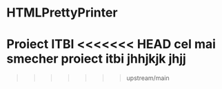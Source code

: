 # HTMLPrettyPrinter
Proiect ITBI
<<<<<<< HEAD
cel mai smecher proiect itbi
jhhjkjk
jhjj
=======
>>>>>>> upstream/main
